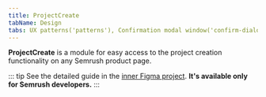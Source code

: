 ```yaml
---
title: ProjectCreate
tabName: Design
tabs: UX patterns('patterns'), Confirmation modal window('confirm-dialog'), Content in modal window('modal-content'), Empty page('empty-page'), Error message('global-errors'), Export('export'), FeedbackYesNo('feedback-yes-no'), Form('form'), Informer('informer'), Links order in ProductHead('links-order'), Loading states('loading-states'), ProjectCreate('project-create'), ProjectSelect('project-select'), Success state('success-state'), Summary('summary'), Validation('validation-form'), Web-performance('web-performance')
---
```


**ProjectCreate** is a module for easy access to the project creation functionality on any Semrush product page.

::: tip
See the detailed guide in the [inner Figma project](https://www.figma.com/file/EWdX1ly5KsoNu8sywYJdKk/%F0%9F%92%A0-UX-Patterns?node-id=39%3A18054). **It's available only for Semrush developers.**
:::
